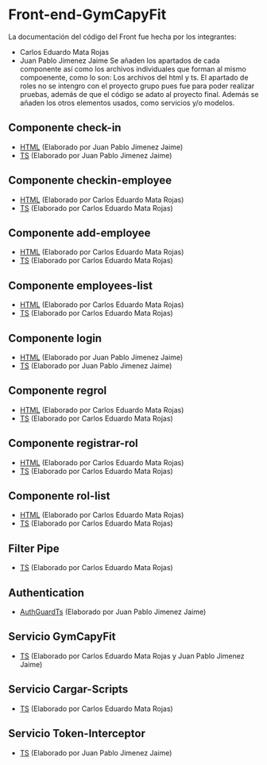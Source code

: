 # Front-end-GymCapyFit

La documentación del código del Front fue hecha por los integrantes:
- Carlos Eduardo Mata Rojas
- Juan Pablo Jimenez Jaime
Se añaden los apartados de cada componente así como los archivos individuales que forman al mismo compoenente, como
lo son: Los archivos del html y ts. El apartado de roles no se intengro con el proyecto grupo pues fue para poder
realizar pruebas, además de que el código se adato al proyecto final.
Además se añaden los otros elementos usados, como servicios y/o modelos. 

## Componente check-in
- [HTML](https://github.com/CarlosMR75/Integradora_II/blob/main/GymCapyFit/src/app/components/check-in/check-in.component.html) (Elaborado por Juan Pablo Jimenez Jaime)
- [TS](https://github.com/CarlosMR75/Integradora_II/blob/main/GymCapyFit/src/app/components/check-in/check-in.component.ts) (Elaborado por Juan Pablo Jimenez Jaime)

## Componente checkin-employee
- [HTML](https://github.com/CarlosMR75/Integradora_II/blob/main/GymCapyFit/src/app/components/checkin/checkin-employee/checkin-employee.component.html) (Elaborado por Carlos Eduardo Mata Rojas)
- [TS](https://github.com/CarlosMR75/Integradora_II/blob/main/GymCapyFit/src/app/components/checkin/checkin-employee/checkin-employee.component.ts) (Elaborado por Carlos Eduardo Mata Rojas)

## Componente add-employee
- [HTML](https://github.com/CarlosMR75/Integradora_II/blob/main/GymCapyFit/src/app/components/employee/add-employee/add-employee.component.html) (Elaborado por Carlos Eduardo Mata Rojas)
- [TS](https://github.com/CarlosMR75/Integradora_II/blob/main/GymCapyFit/src/app/components/employee/add-employee/add-employee.component.ts) (Elaborado por Carlos Eduardo Mata Rojas)

## Componente employees-list
- [HTML](https://github.com/CarlosMR75/Integradora_II/blob/main/GymCapyFit/src/app/components/employee/employees-list/employees-list.component.html) (Elaborado por Carlos Eduardo Mata Rojas)
- [TS](https://github.com/CarlosMR75/Integradora_II/blob/main/GymCapyFit/src/app/components/employee/employees-list/employees-list.component.ts) (Elaborado por Carlos Eduardo Mata Rojas)

## Componente login
- [HTML](https://github.com/CarlosMR75/Integradora_II/blob/main/GymCapyFit/src/app/components/login-system/login/login.component.html) (Elaborado por Juan Pablo Jimenez Jaime)
- [TS](https://github.com/CarlosMR75/Integradora_II/blob/main/GymCapyFit/src/app/components/login-system/login/login.component.ts) (Elaborado por Juan Pablo Jimenez Jaime)

## Componente regrol
- [HTML](https://github.com/CarlosMR75/Integradora_II/blob/main/GymCapyFit/src/app/components/regrol/regrol.component.html) (Elaborado por Carlos Eduardo Mata Rojas)
- [TS](https://github.com/CarlosMR75/Integradora_II/blob/main/GymCapyFit/src/app/components/regrol/regrol.component.ts) (Elaborado por Carlos Eduardo Mata Rojas)

## Componente registrar-rol
- [HTML](https://github.com/CarlosMR75/Integradora_II/blob/main/GymCapyFit/src/app/components/roles/registrar-rol/registrar-rol.component.html) (Elaborado por Carlos Eduardo Mata Rojas)
- [TS](https://github.com/CarlosMR75/Integradora_II/blob/main/GymCapyFit/src/app/components/roles/registrar-rol/registrar-rol.component.ts) (Elaborado por Carlos Eduardo Mata Rojas)

## Componente rol-list
- [HTML](https://github.com/CarlosMR75/Integradora_II/blob/main/GymCapyFit/src/app/components/roles/rol-list/rol-list.component.html) (Elaborado por Carlos Eduardo Mata Rojas)
- [TS](https://github.com/CarlosMR75/Integradora_II/blob/main/GymCapyFit/src/app/components/roles/rol-list/rol-list.component.ts) (Elaborado por Carlos Eduardo Mata Rojas)

## Filter Pipe
- [TS](https://github.com/CarlosMR75/Integradora_II/blob/main/GymCapyFit/src/app/pipes/filter.pipe.ts) (Elaborado por Carlos Eduardo Mata Rojas)

## Authentication
- [AuthGuardTs](https://github.com/CarlosMR75/Integradora_II/blob/main/GymCapyFit/src/app/authentication/auth.guard.ts) (Elaborado por Juan Pablo Jimenez Jaime)

## Servicio GymCapyFit
- [TS](https://github.com/CarlosMR75/Integradora_II/blob/main/GymCapyFit/src/app/services/gymcapyfit.service.ts) (Elaborado por Carlos Eduardo Mata Rojas y Juan Pablo Jimenez Jaime)

## Servicio Cargar-Scripts
- [TS](https://github.com/CarlosMR75/Integradora_II/blob/main/GymCapyFit/src/app/services/cargar-scripts.service.ts) (Elaborado por Carlos Eduardo Mata Rojas)

## Servicio Token-Interceptor
- [TS](https://github.com/CarlosMR75/Integradora_II/blob/main/GymCapyFit/src/app/services/token-interceptor.service.ts) (Elaborado por Juan Pablo Jimenez Jaime)

